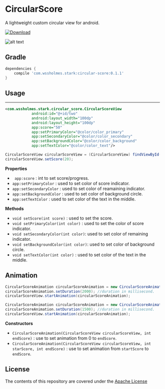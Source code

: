 # CircularScore

A lightweight custom circular view for android.

[ ![Download](https://api.bintray.com/packages/wssholmes/circular-score/circular-score/images/download.svg) ](https://bintray.com/wssholmes/circular-score/circular-score/_latestVersion)

![alt text](https://media.giphy.com/media/m0zv8ji3eATEk/giphy.gif "Example app screenshot")


## Gradle


```gradle
dependencies {
    compile 'com.wssholmes.stark:circular-score:0.1.1'
}
````

## Usage
---
```xml
<com.wssholmes.stark.circular_score.CircularScoreView
            android:id="@+id/two"
            android:layout_width="100dp"
            android:layout_height="100dp"
            app:score="50"
            app:setPrimaryColor="@color/color_primary"
            app:setSecondaryColor="@color/color_secondary"
            app:setBackgroundColor="@color/color_background"
            app:setTextColor="@color/color_text"/>
```

```java
CircularScoreView circularScoreView = (CircularScoreView) findViewById(R.id.score_view);
circularScoreView.setScore(20);
```

**Properties**
- ` app:score` : int to set score/progress.
- `app:setPrimaryColor` : used to set color of score indicator.
- `app:setSecondaryColor` : used to set color of reamaining indicator.
- `app:setBackgroundColor` : used to set color of background circle.
- `app:setTextColor` : used to set color of the text in the middle.

**Methods**
- `void setScore(int score)` : used to set the score.
- `void setPrimaryColor(int color)` : used to set the color of score indicator.
- `void setSecondaryColor(int color)`: used to set color of remaining indicator.
- `void setBackgroundColor(int color)`: used to set color of background circle.
- `void setTextColor(int color)` : used to set color of the text in the middle.

## Animation

```java
CircularScoreAnimation circularScoreAnimation = new CircularScoreAnimation(circularScoreView, 25);
circularScoreAnimation.setDuration(2000); //duration in millisecond.
circularScoreView.startAnimation(circularScoreAnimation);
```

```java
CircularScoreAnimation circularScoreAnimation = new CircularScoreAnimation(circularScoreView, 25, 75);
circularScoreAnimation.setDuration(1500); //duration in millisecond.
circularScoreView.startAnimation(circularScoreAnimation);
```

**Constructors**
- `CircularScoreAnimation(CircularScoreView circularScoreView, int endScore)` : use to set animation from 0 to `endScore`.
- `CircularScoreAnimation(CircularScoreView circularScoreView, int starScore, int endScore)` : use to set animation from `startScore` to `endScore`.


## License

The contents of this repository are covered under the [Apache License](https://github.com/wssholmes/CircularScore/blob/master/LICENSE)






